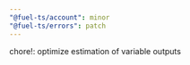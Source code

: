 ```yaml
---
"@fuel-ts/account": minor
"@fuel-ts/errors": patch
---
```


chore!: optimize estimation of variable outputs
